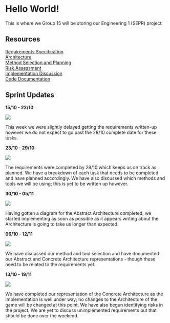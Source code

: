 # Hello World!

This is where we Group 15 will be storing our Engineering 1 (SEPR) project.

## Resources

[Requirements Specification](https://docs.google.com/document/d/1v0_sddPfRPqGsccSrqBtwoPZgXGJemVWQHNu6L7nLQA/edit?usp=sharing)  
[Architecture](https://docs.google.com/document/d/1cybAkH7rMg2B_xwZuOb-Dg47knBxdxyq5zAsRYUCKUs/edit?usp=sharing)  
[Method Selection and Planning](https://docs.google.com/document/d/1VLkGLXZ6Fqu2J9qZqJ25To38Dz7wApxUYSPNd_2f7xY/edit?usp=sharing)  
[Risk Assessment](https://docs.google.com/document/d/1SlJDxLYpFV0tN-INbKLkzhi6NVLV4xNTBugW1xpC0Pg/edit?usp=sharing)  
[Implementation Discussion](https://docs.google.com/document/d/1J6kzp1heU8SUgIHUlTRglJRRTzFKsktP8xReDOo23vk/edit?usp=sharing)  
[Code Documentation](https://spanishforsalt.github.io/docs/)

## Sprint Updates

**15/10 - 22/10**  
  
<img src="https://user-images.githubusercontent.com/72558704/99911129-33ebe880-2cea-11eb-9769-46a48b1560f5.png">  

This week we were slightly delayed getting the requirements written-up however we do not expect to go past the 28/10 complete date for these tasks.  
  

**23/10 - 29/10**  
  
<img src="https://user-images.githubusercontent.com/72558704/99911366-c5a82580-2ceb-11eb-8154-eb9737c171ef.png">  

The requirements were completed by 29/10 which keeps us on track as planned. We have a breakdown of each task that needs to be completed and have planned accordingly. We have also discussed which methods and tools we will be using; this is yet to be written up however.  
  

**30/10 - 05/11**  
  
<img src="https://user-images.githubusercontent.com/72558704/99911389-eb352f00-2ceb-11eb-83c6-fd771ef10de9.png">  
  
Having gotten a diagram for the Abstract Architecture completed, we started implementing as soon as possible as it appears writing about the Architecture is going to take us longer than expected.  
  

**06/10 - 12/11**  
  

<img src="https://user-images.githubusercontent.com/72558704/99911541-1cfac580-2ced-11eb-8255-bac555408db2.png">  

We have discussed our method and tool selection and have documented our Abstract and Concrete Architecture representations - though these need to be related to the requirements yet.  
  

**13/10 - 19/11**  
  
<img src="https://user-images.githubusercontent.com/72558704/99911785-93e48e00-2cee-11eb-8fa6-1c2648e760c7.png">  

We have completed our representation of the Concrete Architecture as the Implementation is well under way; no changes to the Architecture of the game will be changed at this point. We have also begun identifying risks in the project.  We are yet to discuss unimplemented requirements but that should be done over the weekend.  
  
